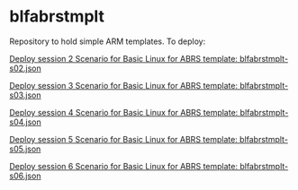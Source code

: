 # blfabrstmplt

Repository to hold simple ARM templates.
To deploy:

[Deploy session 2 Scenario for Basic Linux for ABRS template: blfabrstmplt-s02.json](https://portal.azure.com/#create/Microsoft.Template/uri/https%3a%2f%2fraw.githubusercontent.com%2fadelgadohell%2fblfabrstmplt%2fmain%2fblfabrstmplt-s02.json)

[Deploy session 3 Scenario for Basic Linux for ABRS template: blfabrstmplt-s03.json](https://portal.azure.com/#create/Microsoft.Template/uri/https%3a%2f%2fraw.githubusercontent.com%2fadelgadohell%2fblfabrstmplt%2fmain%2fblfabrstmplt-s03.json)

[Deploy session 4 Scenario for Basic Linux for ABRS template: blfabrstmplt-s04.json](https://portal.azure.com/#create/Microsoft.Template/uri/https%3a%2f%2fraw.githubusercontent.com%2fadelgadohell%2fblfabrstmplt%2fmain%2fblfabrstmplt-s04.json)

[Deploy session 5 Scenario for Basic Linux for ABRS template: blfabrstmplt-s05.json](https://portal.azure.com/#create/Microsoft.Template/uri/https%3a%2f%2fraw.githubusercontent.com%2fadelgadohell%2fblfabrstmplt%2fmain%2fblfabrstmplt-s05.json)

[Deploy session 6 Scenario for Basic Linux for ABRS template: blfabrstmplt-s06.json](https://portal.azure.com/#create/Microsoft.Template/uri/https%3a%2f%2fraw.githubusercontent.com%2fadelgadohell%2fblfabrstmplt%2fmain%2fblfabrstmplt-s06.json)
